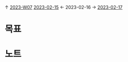 
↑ [2023-W07](2023-W07.md)
[2023-02-15](2023-02-15.md) ← 2023-02-16 → [2023-02-17](2023-02-17.md)


# 목표



# 노트




